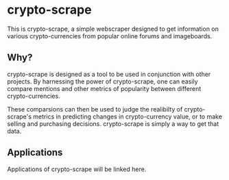 # crypto-scrape
This is crypto-scrape, a simple webscraper designed to get information on various crypto-currencies from popular online forums and imageboards.

## Why?
crypto-scrape is designed as a tool to be used in conjunction with other projects. By harnessing the power of crypto-scrape, one can easily compare mentions and other metrics of popularity between different crypto-currencies.

These comparsions can then be used to judge the realibilty of crypto-scrape's metrics in predicting changes in crypto-currency value, or to make selling and purchasing decisions. crypto-scrape is simply a way to get that data.

## Applications
Applications of crypto-scrape will be linked here.


